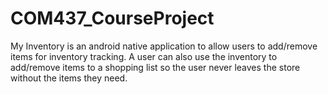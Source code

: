 # COM437_CourseProject
My Inventory is an android native application to allow users to add/remove items for inventory tracking. A user can also use the inventory to add/remove items to a shopping list so the user never leaves the store without the items they need.
